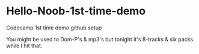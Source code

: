 # Hello-Noob-1st-time-demo
Codecamp 1st time demo github setup

You might be used to Dom-P's & mp3's but tonight it's 8-tracks & six packs while I hit that.
